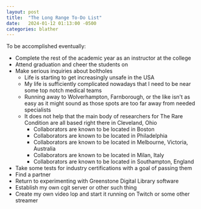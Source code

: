 ```yaml
---
layout: post
title:  "The Long Range To-Do List"
date:   2024-01-12 01:13:00 -0500
categories: blather
---
```

To be accomplished eventually:

+ Complete the rest of the academic year as an instructor at the college
+ Attend graduation and cheer the students on
+ Make serious inquiries about boltholes
  + Life is starting to get increasingly unsafe in the USA
  + My life is sufficiently complicated nowadays that I need to be near some top notch medical teams
  + Running away to Wolverhampton, Farnborough, or the like isn't as easy as it might sound as those spots are too far away from needed specialists
  + It does not help that the main body of researchers for The Rare Condition are all based right there in Cleveland, Ohio
    + Collaborators are known to be located in Boston
    + Collaborators are known to be located in Philadelphia
    + Collaborators are known to be located in Melbourne, Victoria, Australia
    + Collaborators are known to be located in Milan, Italy
    + Collaborators are known to be located in Southampton, England
+ Take some tests for industry certifications with a goal of passing them
+ Find a partner
+ Return to experimenting with Greenstone Digital Library software
+ Establish my own cgit server or other such thing
+ Create my own video lop and start it running on Twitch or some other streamer
